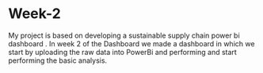 # Week-2
My project is based on developing a  sustainable supply chain power bi dashboard . In week 2 of the Dashboard we  made a dashboard in which we start by uploading the raw data into PowerBi and performing and start performing the basic analysis.
